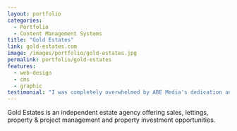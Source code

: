 ```yaml
---
layout: portfolio
categories: 
  - Portfolio
  - Content Management Systems
title: "Gold Estates"
link: gold-estates.com
image: /images/portfolio/gold-estates.jpg
permalink: portfolio/gold-estates
features:
  - web-design
  - cms
  - graphic
testimonial: "I was completely overwhelmed by ABE Media's dedication and the ease of use my website provides to its users. All my ideas and hopes have not only been improved significantly but been delivered quickly and efficiently."
---
```


Gold Estates is an independent estate agency offering sales, lettings, property & project management and property investment opportunities.
